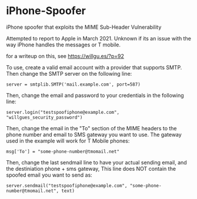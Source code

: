 # iPhone-Spoofer
iPhone spoofer that exploits the MIME Sub-Header Vulnerability

Attempted to report to Apple in March 2021. Unknown if its an issue with the way iPhone handles the messages or T mobile.

for a writeup on this, see https://willgu.es/?p=92

To use, create a valid email account with a provider that supports SMTP. Then change the SMTP server on the following line:

    server = smtplib.SMTP('mail.example.com', port=587)
    
Then, change the email and password to your credentials in the following line:

    server.login("testspoofiphone@example.com", "willgues_security_password")
    
Then, change the email in the "To" section of the MIME headers to the phone number and email to SMS gateway you want to use. The gateway used in the example will work for T Mobile phones:

    msg['To'] = "some-phone-number@tmomail.net"

Then, change the last sendmail line to have your actual sending email, and the destiniation phone + sms gateway, This line does NOT contain the spoofed email you want to send as:

    server.sendmail("testspoofiphone@example.com", "some-phone-number@tmomail.net", text)
